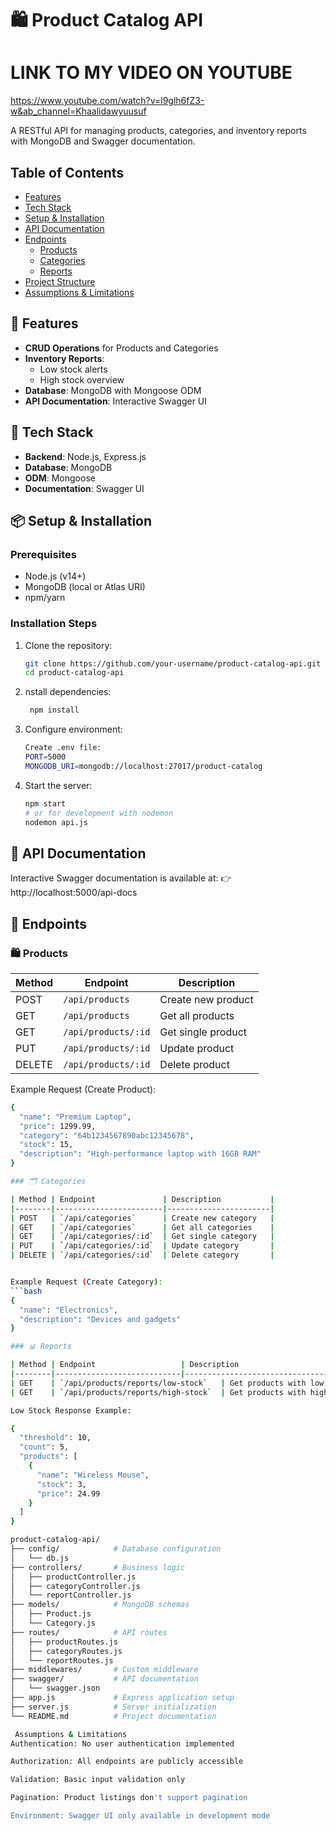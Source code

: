 # 🛍️ Product Catalog API

# LINK TO MY VIDEO ON YOUTUBE

https://www.youtube.com/watch?v=l9glh6fZ3-w&ab_channel=Khaalidawyuusuf

A RESTful API for managing products, categories, and inventory reports with MongoDB and Swagger documentation.



## Table of Contents
- [Features](#-features)
- [Tech Stack](#-tech-stack)
- [Setup & Installation](#-setup--installation)
- [API Documentation](#-api-documentation)
- [Endpoints](#-endpoints)
  - [Products](#-products)
  - [Categories](#-categories)
  - [Reports](#-reports)
- [Project Structure](#-project-structure)
- [Assumptions & Limitations](#-assumptions--limitations)

## 🚀 Features

- **CRUD Operations** for Products and Categories
- **Inventory Reports**:
  - Low stock alerts
  - High stock overview
- **Database**: MongoDB with Mongoose ODM
- **API Documentation**: Interactive Swagger UI

## 🧰 Tech Stack

- **Backend**: Node.js, Express.js
- **Database**: MongoDB
- **ODM**: Mongoose
- **Documentation**: Swagger UI

## 📦 Setup & Installation

### Prerequisites
- Node.js (v14+)
- MongoDB (local or Atlas URI)
- npm/yarn

### Installation Steps
1. Clone the repository:
   ```bash
   git clone https://github.com/your-username/product-catalog-api.git
   cd product-catalog-api

2. nstall dependencies:
   ```bash
    npm install

3. Configure environment:
    ``` bash
    Create .env file:
    PORT=5000
    MONGODB_URI=mongodb://localhost:27017/product-catalog

4. Start the server:
    ```bash
    npm start
    # or for development with nodemon
    nodemon api.js


## 📘 API Documentation
Interactive Swagger documentation is available at:
👉 http://localhost:5000/api-docs

## 📌 Endpoints

### 🛍️ Products

| Method | Endpoint             | Description         |
|--------|----------------------|---------------------|
| POST   | `/api/products`      | Create new product  |
| GET    | `/api/products`      | Get all products    |
| GET    | `/api/products/:id`  | Get single product  |
| PUT    | `/api/products/:id`  | Update product      |
| DELETE | `/api/products/:id`  | Delete product      |

Example Request (Create Product):
```bash
{
  "name": "Premium Laptop",
  "price": 1299.99,
  "category": "64b1234567890abc12345678",
  "stock": 15,
  "description": "High-performance laptop with 16GB RAM"
}

### 🗂️ Categories

| Method | Endpoint               | Description           |
|--------|------------------------|-----------------------|
| POST   | `/api/categories`      | Create new category   |
| GET    | `/api/categories`      | Get all categories    |
| GET    | `/api/categories/:id`  | Get single category   |
| PUT    | `/api/categories/:id`  | Update category       |
| DELETE | `/api/categories/:id`  | Delete category       |


Example Request (Create Category):
```bash 
{
  "name": "Electronics",
  "description": "Devices and gadgets"
}

### 📊 Reports

| Method | Endpoint                   | Description                      |
|--------|----------------------------|----------------------------------|
| GET    | `/api/products/reports/low-stock`   | Get products with low inventory  |
| GET    | `/api/products/reports/high-stock`  | Get products with high inventory |

Low Stock Response Example:

{
  "threshold": 10,
  "count": 5,
  "products": [
    {
      "name": "Wireless Mouse",
      "stock": 3,
      "price": 24.99
    }
  ]
}

product-catalog-api/
├── config/            # Database configuration
│   └── db.js
├── controllers/       # Business logic
│   ├── productController.js
│   ├── categoryController.js
│   └── reportController.js
├── models/            # MongoDB schemas
│   ├── Product.js
│   └── Category.js
├── routes/            # API routes
│   ├── productRoutes.js
│   ├── categoryRoutes.js
│   └── reportRoutes.js
├── middlewares/       # Custom middleware
├── swagger/           # API documentation
│   └── swagger.json
├── app.js             # Express application setup
├── server.js          # Server initialization
└── README.md          # Project documentation

 Assumptions & Limitations
Authentication: No user authentication implemented

Authorization: All endpoints are publicly accessible

Validation: Basic input validation only

Pagination: Product listings don't support pagination

Environment: Swagger UI only available in development mode